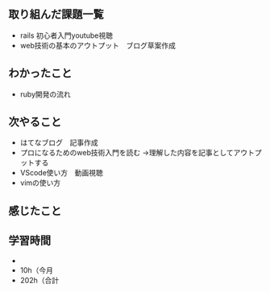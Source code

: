 ## 取り組んだ課題一覧
- rails 初心者入門youtube視聴
- web技術の基本のアウトプット　ブログ草案作成
## わかったこと
- ruby開発の流れ
## 次やること
- はてなブログ　記事作成
- プロになるためのweb技術入門を読む
  →理解した内容を記事としてアウトプットする
- VScode使い方　動画視聴
- vimの使い方
## 感じたこと

## 学習時間
- 
- 10h（今月
- 202h（合計

